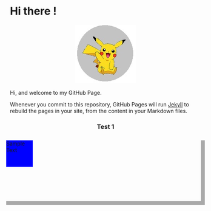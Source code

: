 # Hi there !

<p align="center">
  <img src="https://raw.githubusercontent.com/jamiejonna28/jamiejonna28.github.io/main/hi.jpg" />
</p>

Hi, and welcome to my GitHub Page.

Whenever you commit to this repository, GitHub Pages will run [Jekyll](https://jekyllrb.com/) to rebuild the pages in your site, from the content in your Markdown files.

<center><h3>Test 1</h3></center>
<div class = "test">
  <div class = "testin">Sample Text</div>
</div>

<style>
  .test
  {
    width: 100%;
    height: 150px;
    box-shadow: 10px 10px 0px #A9A9A9;
    float: right;
    padding: 10px;
  }
  .testin
  {
    width: 70px;
    height: 70px;
    background-color: blue;
    float: left;
  }
</style>
